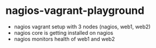 # nagios-vagrant-playground

* nagios vagrant setup with 3 nodes (nagios, web1, web2)
* nagios core is getting installed on nagios
* nagios monitors health of web1 and web2
